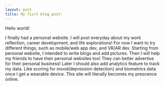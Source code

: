 ```yaml
---
layout: post
title: My fisrt blog post!
---
```


Hello world! 

I finally had a personal website. I will post everyday about my work reflection, career development, and life explorations!
For now I want to try different things, such as mobile/web app dev, and VR/AR dev. 
Starting from personal website, I intended to write blogs and add pictures. 
Then I will help my friends to have their personal websites too! They can better advertise for their personal business!
Later I should also add analytics feature to track my data. Like scoring for mood(depression detection) and biometrics data once I get a wearable device. This site will literally becomes my prescence online. 
